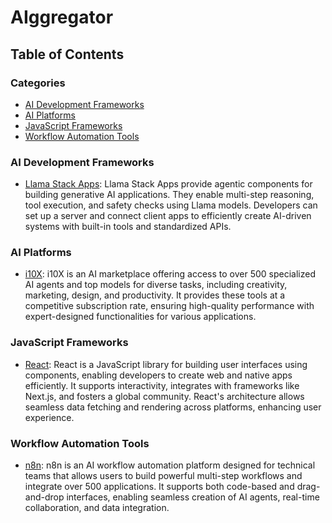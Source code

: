 # AIggregator

## Table of Contents

<!-- CATEGORY ANCHORS START -->
### Categories
- [AI Development Frameworks](#ai-development-frameworks)
- [AI Platforms](#ai-platforms)
- [JavaScript Frameworks](#javascript-frameworks)
- [Workflow Automation Tools](#workflow-automation-tools)
<!-- CATEGORY ANCHORS END -->

### AI Development Frameworks
- [Llama Stack Apps](https://github.com/llamastack/llama-stack-apps): Llama Stack Apps provide agentic components for building generative AI applications. They enable multi-step reasoning, tool execution, and safety checks using Llama models. Developers can set up a server and connect client apps to efficiently create AI-driven systems with built-in tools and standardized APIs.

### AI Platforms
- [i10X](https://i10x.ai/): i10X is an AI marketplace offering access to over 500 specialized AI agents and top models for diverse tasks, including creativity, marketing, design, and productivity. It provides these tools at a competitive subscription rate, ensuring high-quality performance with expert-designed functionalities for various applications.

### JavaScript Frameworks
- [React](https://react.dev): React is a JavaScript library for building user interfaces using components, enabling developers to create web and native apps efficiently. It supports interactivity, integrates with frameworks like Next.js, and fosters a global community. React's architecture allows seamless data fetching and rendering across platforms, enhancing user experience.

### Workflow Automation Tools
- [n8n](https://n8n.io/): n8n is an AI workflow automation platform designed for technical teams that allows users to build powerful multi-step workflows and integrate over 500 applications. It supports both code-based and drag-and-drop interfaces, enabling seamless creation of AI agents, real-time collaboration, and data integration.